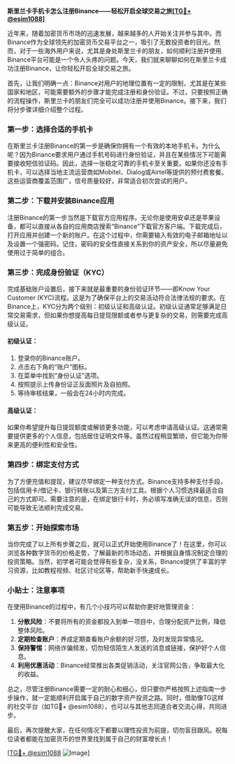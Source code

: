 **斯里兰卡手机卡怎么注册Binance——轻松开启全球交易之旅[[TG💪+ @esim1088](https://t.me/s/esim1088)]**

近年来，随着加密货币市场的迅速发展，越来越多的人开始关注并参与其中。而Binance作为全球领先的加密货币交易平台之一，吸引了无数投资者的目光。然而，对于一些海外用户来说，尤其是身处斯里兰卡的朋友，如何顺利注册并使用Binance平台可能是一个令人头疼的问题。今天，我们就来聊聊如何在斯里兰卡成功注册Binance，让你轻松开启全球交易之旅。

首先，让我们明确一点：Binance对用户的地理位置有一定的限制，尤其是在某些国家和地区，可能需要额外的步骤才能完成注册和身份验证。不过，只要按照正确的流程操作，斯里兰卡的朋友们完全可以成功注册并使用Binance。接下来，我们将分步骤详细介绍整个过程。

### 第一步：选择合适的手机卡

在斯里兰卡注册Binance的第一步是确保你拥有一个有效的本地手机卡。为什么呢？因为Binance要求用户通过手机号码进行身份验证，并且在某些情况下可能需要接收短信验证码。因此，选择一张稳定可靠的手机卡至关重要。如果你还没有手机卡，可以选择当地主流运营商如Mobitel、Dialog或Airtel等提供的预付费套餐。这些运营商覆盖范围广，信号质量较好，非常适合初次尝试的用户。

### 第二步：下载并安装Binance应用

注册Binance的第一步当然是下载官方应用程序。无论你是使用安卓还是苹果设备，都可以直接从各自的应用商店搜索“Binance”下载官方客户端。下载完成后，打开应用并创建一个新的账户。在这个过程中，你需要输入有效的电子邮箱地址以及设置一个强密码。记住，密码的安全性直接关系到你的资产安全，所以尽量避免使用过于简单的组合。

### 第三步：完成身份验证（KYC）

完成基础账户设置后，接下来就是最重要的身份验证环节——即Know Your Customer (KYC)流程。这是为了确保平台上的交易活动符合法律法规的要求。在Binance上，KYC分为两个级别：初级认证和高级认证。初级认证通常足够满足日常交易需求，但如果你想提高每日提现限额或者参与更复杂的交易，则需要完成高级认证。

#### 初级认证：
1. 登录你的Binance账户。
2. 点击右下角的“账户”图标。
3. 在菜单中找到“身份认证”选项。
4. 按照提示上传身份证正反面照片及自拍照。
5. 等待审核结果，一般会在24小时内完成。

#### 高级认证：
如果你希望提升每日提现额度或解锁更多功能，可以考虑申请高级认证。这通常需要提供更多的个人信息，包括居住证明文件等。虽然过程稍显繁琐，但它能为你带来更高的便利性和安全性。

### 第四步：绑定支付方式

为了方便充值和提现，建议尽早绑定一种支付方式。Binance支持多种支付手段，包括信用卡/借记卡、银行转账以及第三方支付工具。根据个人习惯选择最适合自己的方式即可。需要注意的是，在绑定银行卡时，务必填写准确无误的信息，否则可能导致无法顺利完成交易。

### 第五步：开始探索市场

当你完成了以上所有步骤之后，就可以正式开始使用Binance了！在这里，你可以浏览各种数字货币的价格走势，了解最新的市场动态，并根据自身情况制定合理的投资策略。当然，初学者可能会觉得有些复杂，没关系，Binance提供了丰富的学习资源，比如教程视频、社区讨论区等，帮助新手快速成长。

### 小贴士：注意事项

在使用Binance的过程中，有几个小技巧可以帮助你更好地管理资金：

1. **分散风险**：不要将所有的资金都投入到单一项目中，合理分配资产比例，降低整体风险。
2. **定期检查账户**：养成定期查看账户余额的好习惯，及时发现异常情况。
3. **保持警惕**：网络诈骗频发，切勿轻信陌生人发送的消息或链接，保护好个人信息。
4. **利用优惠活动**：Binance经常推出各类促销活动，关注官网公告，争取最大化的收益。

总之，尽管注册Binance需要一定的耐心和细心，但只要你严格按照上述指南一步步操作，就一定能顺利开启属于自己的数字资产投资之路。同时，借助像TG这样的社交平台（如TG💪+ @esim1088），也可以与其他志同道合者交流心得，共同进步。

最后，再次提醒大家，在任何情况下都要以理性投资为前提，切勿盲目跟风。祝每位读者都能在加密货币的世界里找到属于自己的财富增长点！

[[TG💪+ @esim1088](https://t.me/s/esim1088) ![Image](https://i.postimg.cc/4NQfJmqS/Snipaste-2025-05-13-00-14-12.png)]